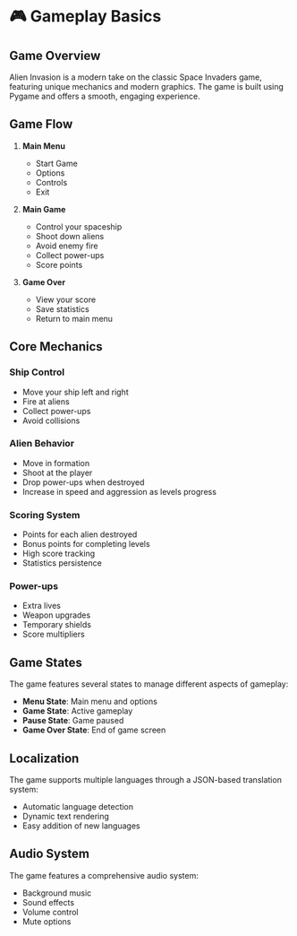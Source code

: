 # 🎮 Gameplay Basics

## Game Overview

Alien Invasion is a modern take on the classic Space Invaders game, featuring
unique mechanics and modern graphics. The game is built using Pygame and offers
a smooth, engaging experience.

## Game Flow

1. **Main Menu**

    - Start Game
    - Options
    - Controls
    - Exit

2. **Main Game**

    - Control your spaceship
    - Shoot down aliens
    - Avoid enemy fire
    - Collect power-ups
    - Score points

3. **Game Over**
    - View your score
    - Save statistics
    - Return to main menu

## Core Mechanics

### Ship Control

- Move your ship left and right
- Fire at aliens
- Collect power-ups
- Avoid collisions

### Alien Behavior

- Move in formation
- Shoot at the player
- Drop power-ups when destroyed
- Increase in speed and aggression as levels progress

### Scoring System

- Points for each alien destroyed
- Bonus points for completing levels
- High score tracking
- Statistics persistence

### Power-ups

- Extra lives
- Weapon upgrades
- Temporary shields
- Score multipliers

## Game States

The game features several states to manage different aspects of gameplay:

- **Menu State**: Main menu and options
- **Game State**: Active gameplay
- **Pause State**: Game paused
- **Game Over State**: End of game screen

## Localization

The game supports multiple languages through a JSON-based translation system:

- Automatic language detection
- Dynamic text rendering
- Easy addition of new languages

## Audio System

The game features a comprehensive audio system:

- Background music
- Sound effects
- Volume control
- Mute options
